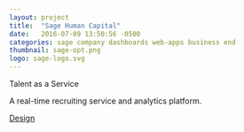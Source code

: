 ```yaml
---
layout: project
title:  "Sage Human Capital"
date:   2016-07-09 13:50:56 -0500
categories: sage company dashboards web-apps business end
thumbnail: sage-opt.png
logo: sage-logo.svg
---
```


<quote>Talent as a Service</quote>
<p>A real-time recruiting service and analytics platform.</p>
<div class="buttons">
 	<a class="button" href="https://www.behance.net/gallery/44770615/Sage-Human-Capital" target="_blank">Design</a>
</div>